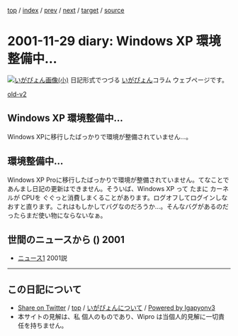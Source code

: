 [top](../index.html) 
 / [index](index.html) 
 / [prev](ig011128.html) 
 / [next](ig011130.html) 
 / [target](https://igapyon.github.io/diary/2001/ig011129.html) 
 / [source](https://github.com/igapyon/diary/blob/master/2001/ig011129.src.md) 

2001-11-29 diary: Windows XP 環境整備中…
=====================================================================================================
[![いがぴょん画像(小)](https://igapyon.github.io/diary/images/iga200306s.jpg "いがぴょん")](https://igapyon.github.io/diary/memo/memoigapyon.html) 日記形式でつづる [いがぴょん](https://igapyon.github.io/diary/memo/memoigapyon.html)コラム ウェブページです。

[old-v2](ig011129-orig.html)

## Windows XP 環境整備中…

Windows XPに移行したばっかりで環境が整備されていません…。


## 環境整備中…

Windows XP Proに移行したばっかりで環境が整備されていません。てなことであんまし日記の更新はできません。そういば、Windows XP って たまに カーネルが CPUを ぐぐっと消費しまくることがあります。ログオフしてログインしなおすと直ります。これはもしかしてバグなのだろうか…。そんなバグがあるのだったらまだ使い物にならないなぁ。

## 世間のニュースから () 2001

* [ニュース1](URI1)  2001説


----------------------------------------------------------------------------------------------------

## この日記について

* [Share on Twitter](https://twitter.com/intent/tweet?hashtags=igapyon%2Cdiary%2C%E3%81%84%E3%81%8C%E3%81%B4%E3%82%87%E3%82%93&text=Windows+XP+%E7%92%B0%E5%A2%83%E6%95%B4%E5%82%99%E4%B8%AD%E2%80%A6&url=https%3A%2F%2Figapyon.github.io%2Fdiary%2F2001%2Fig011129.html) / [top](../index.html) / [いがぴょんについて](https://igapyon.github.io/diary/memo/memoigapyon.html) / [Powered by Igapyonv3](https://github.com/igapyon/igapyonv3)
* 本サイトの見解は、私 個人のものであり、Wipro は当個人的見解に一切責任を持ちません。 
